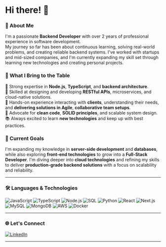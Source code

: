 # Hi there! 👋

### 🌟 About Me
I'm a passionate **Backend Developer** with over 2 years of professional experience in software development.  
My journey so far has been about continuous learning, solving real-world problems, and creating reliable backend systems. I've worked with startups and mid-sized companies, and I'm currently expanding my skill set through learning new technologies and creating personal projects.  

### 💼 What I Bring to the Table
🚀 Strong expertise in **Node.js**, **TypeScript**, and **backend architecture**.  
🔧 Skilled at designing and developing **RESTful APIs**, microservices, and cloud-native solutions.  
🤝 Hands-on experience interacting with **clients**, understanding their needs, and **delivering solutions in Agile**, **collaborative team setups**.  
🧹 Advocate for **clean code**, **SOLID principles**, and scalable system design.  
📚 Always excited to learn **new technologies** and keep up with best practices.  


### 🎯 Current Goals
I'm expanding my knowledge in **server-side development** and **databases**, while also exploring **front-end technologies** to grow into a **Full-Stack Developer**.
I'm diving deeper into **cloud technologies** and refining my skills to deliver **production-grade backend solutions** with a focus on scalability and reliability.

---

### 🛠️ Languages & Technologies

![JavaScript](https://img.shields.io/badge/-JavaScript-F7DF1E?logo=javascript&logoColor=black&style=flat-square)
![TypeScript](https://img.shields.io/badge/-TypeScript-3178C6?logo=typescript&logoColor=white&style=flat-square)
![Node.js](https://img.shields.io/badge/-Node.js-339933?logo=node.js&logoColor=white&style=flat-square)
![SQL](https://img.shields.io/badge/-SQL-4479A1?logo=postgresql&logoColor=white&style=flat-square)
![Python](https://img.shields.io/badge/-Python-3776AB?logo=python&logoColor=white&style=flat-square)
![React](https://img.shields.io/badge/-React-61DAFB?logo=react&logoColor=black&style=flat-square)
![Next.js](https://img.shields.io/badge/-Next.js-000000?logo=next.js&logoColor=white&style=flat-square)
![MySQL](https://img.shields.io/badge/-MySQL-4479A1?logo=mysql&logoColor=white&style=flat-square)
![MongoDB](https://img.shields.io/badge/-MongoDB-47A248?logo=mongodb&logoColor=white&style=flat-square)
![AWS](https://img.shields.io/badge/-AWS-232F3E?logo=amazon-aws&logoColor=white&style=flat-square)
![Docker](https://img.shields.io/badge/-Docker-2496ED?logo=docker&logoColor=white&style=flat-square)

---

### 🌐 Let's Connect

[![LinkedIn](https://img.shields.io/badge/LinkedIn-Connect-blue?logo=linkedin&style=flat-square)](https://www.linkedin.com/in/sharmanidhi0406/)

---

